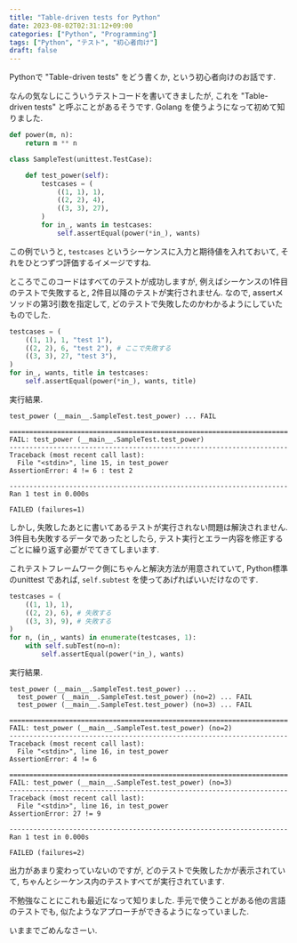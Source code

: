 ```yaml
---
title: "Table-driven tests for Python"
date: 2023-08-02T02:31:12+09:00
categories: ["Python", "Programming"]
tags: ["Python", "テスト", "初心者向け"]
draft: false
---
```


Pythonで "Table-driven tests" をどう書くか, という初心者向けのお話です.

<!--more-->

なんの気なしにこういうテストコードを書いてきましたが, これを "Table-driven tests"
と呼ぶことがあるそうです. Golang を使うようになって初めて知りました.


```python
def power(m, n):
    return m ** n

class SampleTest(unittest.TestCase):

    def test_power(self):
        testcases = (
            ((1, 1), 1),
            ((2, 2), 4),
            ((3, 3), 27),
        )
        for in_, wants in testcases:
            self.assertEqual(power(*in_), wants)
```

この例でいうと, `testcases` というシーケンスに入力と期待値を入れておいて,
それをひとつずつ評価するイメージですね.

ところでこのコードはすべてのテストが成功しますが, 例えばシーケンスの1件目のテストで失敗すると,
2件目以降のテストが実行されません. なので, assertメソッドの第3引数を指定して,
どのテストで失敗したのかわかるようにしていたものでした.

```python
testcases = (
    ((1, 1), 1, "test 1"),
    ((2, 2), 6, "test 2"), # ここで失敗する
    ((3, 3), 27, "test 3"),
)
for in_, wants, title in testcases:
    self.assertEqual(power(*in_), wants, title)
```

実行結果.

```plaintext
test_power (__main__.SampleTest.test_power) ... FAIL

======================================================================
FAIL: test_power (__main__.SampleTest.test_power)
----------------------------------------------------------------------
Traceback (most recent call last):
  File "<stdin>", line 15, in test_power
AssertionError: 4 != 6 : test 2

----------------------------------------------------------------------
Ran 1 test in 0.000s

FAILED (failures=1)
```

しかし, 失敗したあとに書いてあるテストが実行されない問題は解決されません.
3件目も失敗するデータであったとしたら, テスト実行とエラー内容を修正するごとに繰り返す必要がでてきてしまいます.

これテストフレームワーク側にちゃんと解決方法が用意されていて, Python標準のunittest であれば,
`self.subtest` を使ってあげればいいだけなのです.

```python
testcases = (
    ((1, 1), 1),
    ((2, 2), 6), # 失敗する
    ((3, 3), 9), # 失敗する
)
for n, (in_, wants) in enumerate(testcases, 1):
    with self.subTest(no=n):
        self.assertEqual(power(*in_), wants)
```

実行結果.

```plaintext
test_power (__main__.SampleTest.test_power) ...
  test_power (__main__.SampleTest.test_power) (no=2) ... FAIL
  test_power (__main__.SampleTest.test_power) (no=3) ... FAIL

======================================================================
FAIL: test_power (__main__.SampleTest.test_power) (no=2)
----------------------------------------------------------------------
Traceback (most recent call last):
  File "<stdin>", line 16, in test_power
AssertionError: 4 != 6

======================================================================
FAIL: test_power (__main__.SampleTest.test_power) (no=3)
----------------------------------------------------------------------
Traceback (most recent call last):
  File "<stdin>", line 16, in test_power
AssertionError: 27 != 9

----------------------------------------------------------------------
Ran 1 test in 0.000s

FAILED (failures=2)
```

出力があまり変わっていないのですが, どのテストで失敗したかが表示されていて,
ちゃんとシーケンス内のテストすべてが実行されています.

不勉強なことにこれも最近になって知りました.
手元で使うことがある他の言語のテストでも, 似たようなアプローチができるようになっていました.

いままでごめんなさーい.
